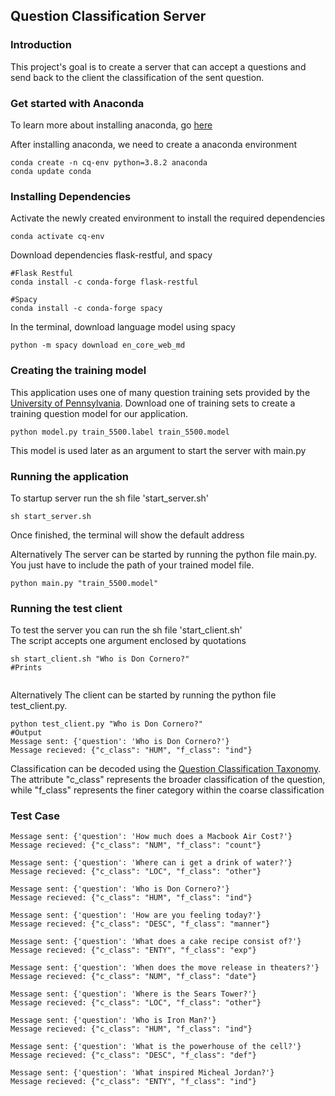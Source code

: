 ## Question Classification Server

### Introduction
This project's goal is to create a server that can accept a questions and send back to the client the classification of 
the sent question.

### Get started with Anaconda
To learn more about installing anaconda, go [here](https://docs.anaconda.com/anaconda/install/)

After installing anaconda, we need to create a anaconda environment

```
conda create -n cq-env python=3.8.2 anaconda
conda update conda
```

### Installing Dependencies

Activate the newly created environment to install the required dependencies
```
conda activate cq-env
```

Download dependencies flask-restful, and spacy
```
#Flask Restful
conda install -c conda-forge flask-restful

#Spacy
conda install -c conda-forge spacy

```

In the terminal, download language model using spacy

```
python -m spacy download en_core_web_md
```

### Creating the training model
This application uses one of many question training sets provided by the [University of Pennsylvania](https://cogcomp.seas.upenn.edu/Data/QA/QC/).
Download one of training sets to create a training question model for our application.
```
python model.py train_5500.label train_5500.model
```
This model is used later as an argument to start the server with main.py

### Running the application
To startup server run the sh file 'start_server.sh'
```
sh start_server.sh
```

Once finished, the terminal will show the default address

Alternatively The server can be started by running the python file main.py.
You just have to include the path of your trained model file.
```
python main.py "train_5500.model"
```

### Running the test client
To test the server you can run the sh file 'start_client.sh'\
The script accepts one argument enclosed by quotations
```
sh start_client.sh "Who is Don Cornero?"
#Prints
 
```

Alternatively The client can be started by running the python file test_client.py.
```
python test_client.py "Who is Don Cornero?"
#Output
Message sent: {'question': 'Who is Don Cornero?'}
Message recieved: {"c_class": "HUM", "f_class": "ind"}

```

Classification can be decoded using the [Question Classification Taxonomy](https://cogcomp.seas.upenn.edu/Data/QA/QC/definition.html).
The attribute "c_class" represents the broader classification of the question, while "f_class" represents the finer category within the coarse classification


### Test Case
```
Message sent: {'question': 'How much does a Macbook Air Cost?'}
Message recieved: {"c_class": "NUM", "f_class": "count"}

Message sent: {'question': 'Where can i get a drink of water?'}
Message recieved: {"c_class": "LOC", "f_class": "other"}

Message sent: {'question': 'Who is Don Cornero?'}
Message recieved: {"c_class": "HUM", "f_class": "ind"}

Message sent: {'question': 'How are you feeling today?'}
Message recieved: {"c_class": "DESC", "f_class": "manner"}

Message sent: {'question': 'What does a cake recipe consist of?'}
Message recieved: {"c_class": "ENTY", "f_class": "exp"}

Message sent: {'question': 'When does the move release in theaters?'}
Message recieved: {"c_class": "NUM", "f_class": "date"}

Message sent: {'question': 'Where is the Sears Tower?'}
Message recieved: {"c_class": "LOC", "f_class": "other"}

Message sent: {'question': 'Who is Iron Man?'}
Message recieved: {"c_class": "HUM", "f_class": "ind"}

Message sent: {'question': 'What is the powerhouse of the cell?'}
Message recieved: {"c_class": "DESC", "f_class": "def"}

Message sent: {'question': 'What inspired Micheal Jordan?'}
Message recieved: {"c_class": "ENTY", "f_class": "ind"}
```
